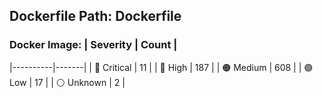 ## Dockerfile Path: Dockerfile

### Docker Image: | Severity | Count |
|----------|-------|
| 🛑 Critical | 11 |
| 🔴 High | 187 |
| 🟠 Medium | 608 |
| 🟢 Low | 17 |
| ⚪ Unknown | 2 |